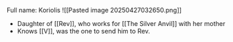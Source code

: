 Full name: Koriolis
![[Pasted image 20250427032650.png]]
- Daughter of [[Rev]], who works for [[The Silver Anvil]] with her mother
- Knows [[V]], was the one to send him to Rev.